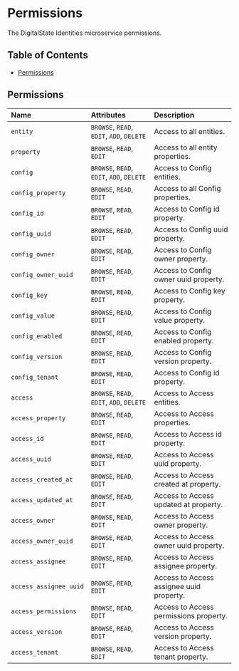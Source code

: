 # Permissions

The DigitalState Identities microservice permissions.

## Table of Contents

- [Permissions](#permissions)

## Permissions

| Name | Attributes | Description |
| :--- | :--------- | :---------- |
| `entity` | `BROWSE`, `READ`, `EDIT`, `ADD`, `DELETE` | Access to all entities. |
| `property` | `BROWSE`, `READ`, `EDIT` | Access to all entity properties. |
| `config` | `BROWSE`, `READ`, `EDIT`, `ADD`, `DELETE` | Access to Config entities. |
| `config_property` | `BROWSE`, `READ`, `EDIT` | Access to all Config properties. |
| `config_id` | `BROWSE`, `READ`, `EDIT` | Access to Config id property. |
| `config_uuid` | `BROWSE`, `READ`, `EDIT` | Access to Config uuid property. |
| `config_owner` | `BROWSE`, `READ`, `EDIT` | Access to Config owner property. |
| `config_owner_uuid` | `BROWSE`, `READ`, `EDIT` | Access to Config owner uuid property. |
| `config_key` | `BROWSE`, `READ`, `EDIT` | Access to Config key property. |
| `config_value` | `BROWSE`, `READ`, `EDIT` | Access to Config value property. |
| `config_enabled` | `BROWSE`, `READ`, `EDIT` | Access to Config enabled property. |
| `config_version` | `BROWSE`, `READ`, `EDIT` | Access to Config version property. |
| `config_tenant` | `BROWSE`, `READ`, `EDIT` | Access to Config id property. |
| `access` | `BROWSE`, `READ`, `EDIT`, `ADD`, `DELETE` | Access to Access entities. |
| `access_property` | `BROWSE`, `READ`, `EDIT` | Access to Access properties. |
| `access_id` | `BROWSE`, `READ`, `EDIT` | Access to Access id property. |
| `access_uuid` | `BROWSE`, `READ`, `EDIT` | Access to Access uuid property. |
| `access_created_at` | `BROWSE`, `READ`, `EDIT` | Access to Access created at property. |
| `access_updated_at` | `BROWSE`, `READ`, `EDIT` | Access to Access updated at property. |
| `access_owner` | `BROWSE`, `READ`, `EDIT` | Access to Access owner property. |
| `access_owner_uuid` | `BROWSE`, `READ`, `EDIT` | Access to Access owner uuid property. |
| `access_assignee` | `BROWSE`, `READ`, `EDIT` | Access to Access assignee property. |
| `access_assignee_uuid` | `BROWSE`, `READ`, `EDIT` | Access to Access assignee uuid property. |
| `access_permissions` | `BROWSE`, `READ`, `EDIT` | Access to Access permissions property. |
| `access_version` | `BROWSE`, `READ`, `EDIT` | Access to Access version property. |
| `access_tenant` | `BROWSE`, `READ`, `EDIT` | Access to Access tenant property. |
